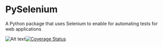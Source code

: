 # PySelenium
A Python package that uses Selenium to enable for automating tests for web applications

![Alt text](https://travis-ci.org/felipefiali/PySelenium.svg?branch=master "")[![Coverage Status](https://coveralls.io/repos/github/felipefiali/PySelenium/badge.svg?branch=master)](https://coveralls.io/github/felipefiali/PySelenium?branch=master)
